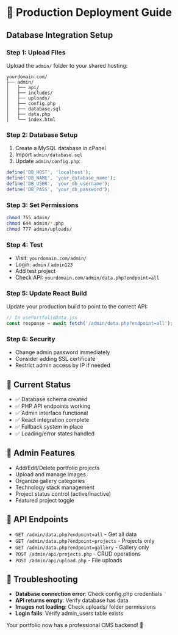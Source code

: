 # 🚀 Production Deployment Guide

## Database Integration Setup

### Step 1: Upload Files
Upload the `admin/` folder to your shared hosting:
```
yourdomain.com/
├── admin/
│   ├── api/
│   ├── includes/
│   ├── uploads/
│   ├── config.php
│   ├── database.sql
│   ├── data.php
│   └── index.html
```

### Step 2: Database Setup
1. Create a MySQL database in cPanel
2. Import `admin/database.sql`
3. Update `admin/config.php`:
```php
define('DB_HOST', 'localhost');
define('DB_NAME', 'your_database_name');
define('DB_USER', 'your_db_username');
define('DB_PASS', 'your_db_password');
```

### Step 3: Set Permissions
```bash
chmod 755 admin/
chmod 644 admin/*.php
chmod 777 admin/uploads/
```

### Step 4: Test
- Visit: `yourdomain.com/admin/`
- Login: `admin` / `admin123`
- Add test project
- Check API: `yourdomain.com/admin/data.php?endpoint=all`

### Step 5: Update React Build
Update your production build to point to the correct API:
```javascript
// In usePortfolioData.jsx
const response = await fetch('/admin/data.php?endpoint=all');
```

### Step 6: Security
- Change admin password immediately
- Consider adding SSL certificate
- Restrict admin access by IP if needed

## 🎯 Current Status
- ✅ Database schema created
- ✅ PHP API endpoints working
- ✅ Admin interface functional
- ✅ React integration complete
- ✅ Fallback system in place
- ✅ Loading/error states handled

## 📱 Admin Features
- Add/Edit/Delete portfolio projects
- Upload and manage images
- Organize gallery categories
- Technology stack management
- Project status control (active/inactive)
- Featured project toggle

## 🔧 API Endpoints
- `GET /admin/data.php?endpoint=all` - Get all data
- `GET /admin/data.php?endpoint=projects` - Projects only
- `GET /admin/data.php?endpoint=gallery` - Gallery only
- `POST /admin/api/projects.php` - CRUD operations
- `POST /admin/api/upload.php` - File uploads

## 🐛 Troubleshooting
- **Database connection error**: Check config.php credentials
- **API returns empty**: Verify database has data
- **Images not loading**: Check uploads/ folder permissions
- **Login fails**: Verify admin_users table exists

Your portfolio now has a professional CMS backend! 🎉